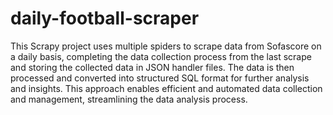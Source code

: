 # daily-football-scraper
This Scrapy project uses multiple spiders to scrape data from Sofascore on a daily basis, completing the data collection process from the last scrape and storing the collected data in JSON handler files. The data is then processed and converted into structured SQL format for further analysis and insights. This approach enables efficient and automated data collection and management, streamlining the data analysis process.
